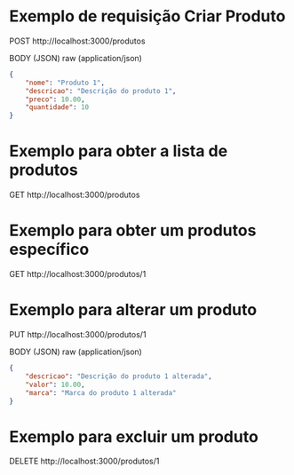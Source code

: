 # Exemplo de requisição Criar Produto

POST http://localhost:3000/produtos

BODY (JSON) raw (application/json)

```json
{
    "nome": "Produto 1",
    "descricao": "Descrição do produto 1",
    "preco": 10.00,
    "quantidade": 10
}
```

# Exemplo para obter a lista de produtos

GET http://localhost:3000/produtos

# Exemplo para obter um produtos específico

GET http://localhost:3000/produtos/1

# Exemplo para alterar um produto

PUT http://localhost:3000/produtos/1

BODY (JSON) raw (application/json)

```json
{
    "descricao": "Descrição do produto 1 alterada",
    "valor": 10.00,
    "marca": "Marca do produto 1 alterada"
}
```

# Exemplo para excluir um produto

DELETE http://localhost:3000/produtos/1


